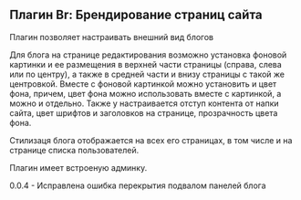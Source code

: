 ## Плагин Br: Брендирование страниц сайта

Плагин позволяет настраивать внешний вид блогов


Для блога на странице редактирования возможно установка фоновой картинки и ее размещения в
верхней части страницы (справа, слева или по центру), а также в средней части и внизу страницы 
с такой же центровкой. Вместе с фоновой картинкой можно установить и цвет фона, причем, цвет фона
можно использовать вместе с картинкой, а можно и отдельно. Также у настраивается отступ контента от
напки сайта, цвет шрифтов и заголовков на странице, прозрачность цвета фона.


Стилизаця блога отображается на всех его страницах, в том числе и на странице списка пользователей.


Плагин имеет встроеную админку.


0.0.4
    - Исправлена ошибка перекрытия подвалом панелей блога